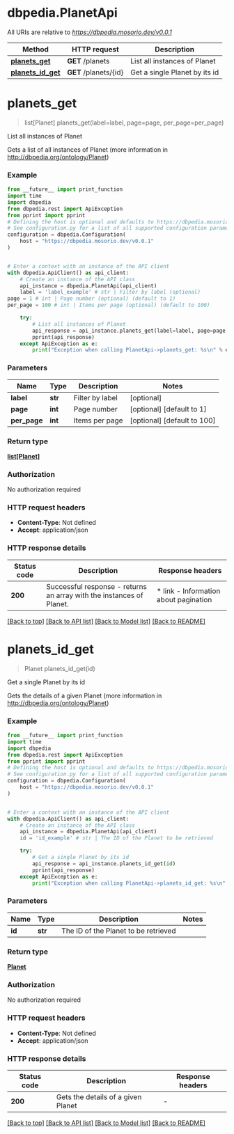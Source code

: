 # dbpedia.PlanetApi

All URIs are relative to *https://dbpedia.mosorio.dev/v0.0.1*

Method | HTTP request | Description
------------- | ------------- | -------------
[**planets_get**](PlanetApi.md#planets_get) | **GET** /planets | List all instances of Planet
[**planets_id_get**](PlanetApi.md#planets_id_get) | **GET** /planets/{id} | Get a single Planet by its id


# **planets_get**
> list[Planet] planets_get(label=label, page=page, per_page=per_page)

List all instances of Planet

Gets a list of all instances of Planet (more information in http://dbpedia.org/ontology/Planet)

### Example

```python
from __future__ import print_function
import time
import dbpedia
from dbpedia.rest import ApiException
from pprint import pprint
# Defining the host is optional and defaults to https://dbpedia.mosorio.dev/v0.0.1
# See configuration.py for a list of all supported configuration parameters.
configuration = dbpedia.Configuration(
    host = "https://dbpedia.mosorio.dev/v0.0.1"
)


# Enter a context with an instance of the API client
with dbpedia.ApiClient() as api_client:
    # Create an instance of the API class
    api_instance = dbpedia.PlanetApi(api_client)
    label = 'label_example' # str | Filter by label (optional)
page = 1 # int | Page number (optional) (default to 1)
per_page = 100 # int | Items per page (optional) (default to 100)

    try:
        # List all instances of Planet
        api_response = api_instance.planets_get(label=label, page=page, per_page=per_page)
        pprint(api_response)
    except ApiException as e:
        print("Exception when calling PlanetApi->planets_get: %s\n" % e)
```

### Parameters

Name | Type | Description  | Notes
------------- | ------------- | ------------- | -------------
 **label** | **str**| Filter by label | [optional] 
 **page** | **int**| Page number | [optional] [default to 1]
 **per_page** | **int**| Items per page | [optional] [default to 100]

### Return type

[**list[Planet]**](Planet.md)

### Authorization

No authorization required

### HTTP request headers

 - **Content-Type**: Not defined
 - **Accept**: application/json

### HTTP response details
| Status code | Description | Response headers |
|-------------|-------------|------------------|
**200** | Successful response - returns an array with the instances of Planet. |  * link - Information about pagination <br>  |

[[Back to top]](#) [[Back to API list]](../README.md#documentation-for-api-endpoints) [[Back to Model list]](../README.md#documentation-for-models) [[Back to README]](../README.md)

# **planets_id_get**
> Planet planets_id_get(id)

Get a single Planet by its id

Gets the details of a given Planet (more information in http://dbpedia.org/ontology/Planet)

### Example

```python
from __future__ import print_function
import time
import dbpedia
from dbpedia.rest import ApiException
from pprint import pprint
# Defining the host is optional and defaults to https://dbpedia.mosorio.dev/v0.0.1
# See configuration.py for a list of all supported configuration parameters.
configuration = dbpedia.Configuration(
    host = "https://dbpedia.mosorio.dev/v0.0.1"
)


# Enter a context with an instance of the API client
with dbpedia.ApiClient() as api_client:
    # Create an instance of the API class
    api_instance = dbpedia.PlanetApi(api_client)
    id = 'id_example' # str | The ID of the Planet to be retrieved

    try:
        # Get a single Planet by its id
        api_response = api_instance.planets_id_get(id)
        pprint(api_response)
    except ApiException as e:
        print("Exception when calling PlanetApi->planets_id_get: %s\n" % e)
```

### Parameters

Name | Type | Description  | Notes
------------- | ------------- | ------------- | -------------
 **id** | **str**| The ID of the Planet to be retrieved | 

### Return type

[**Planet**](Planet.md)

### Authorization

No authorization required

### HTTP request headers

 - **Content-Type**: Not defined
 - **Accept**: application/json

### HTTP response details
| Status code | Description | Response headers |
|-------------|-------------|------------------|
**200** | Gets the details of a given Planet |  -  |

[[Back to top]](#) [[Back to API list]](../README.md#documentation-for-api-endpoints) [[Back to Model list]](../README.md#documentation-for-models) [[Back to README]](../README.md)

